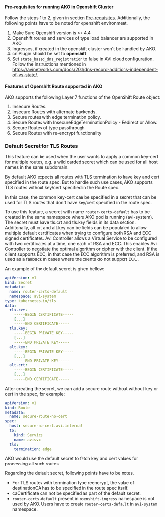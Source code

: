 
#### Pre-requisites for running AKO in Openshift Cluster

Follow the steps 1 to 2, given in section [Pre-requisites](https://github.com/vmware/load-balancer-and-ingress-services-for-kubernetes/blob/master/docs#pre-requisites). Additionally, the following points have to be noted for openshift environment.
1. Make Sure Openshift version is >= 4.4
2. Openshift routes and services of type load balancer are supported in AKO
3. Ingresses, if created in the openshift cluster won't be handled by AKO.
4. cniPlugin should be set to **openshift**
5. Set `state_based_dns_registration` to false in AVI cloud configuration. Follow the instructions mentioned in https://avinetworks.com/docs/20.1/dns-record-additions-independent-of-vs-state/.

#### Features of Openshift Route supported in AKO
AKO supports the following Layer 7 functions of the OpenShift Route object:
1. Insecure Routes.
2. Insecure Routes with alternate backends.
3. Secure routes with edge termination policy.
4. Secure Routes with InsecureEdgeTerminationPolicy - Redirect or Allow.
5. Secure Routes of type passthrough
6. Secure Routes with re-encrypt functionality

### Default Secret for TLS Routes

This feature can be used when the user wants to apply a common key-cert for multiple routes, e.g. a wild carded secret which can be used for all host names in the same subdomain. 

By default AKO expects all routes with TLS termination to have key and cert specified in the route spec. But to handle such use cases, AKO supports TLS routes without key/cert specified in the Route spec.

In this case, the common key-cert can be specified in a secret that can be used for TLS routes that don't have key/cert specified in the route spec.

To use this feature, a secret with name `router-certs-default` has to be created in the same namespace where AKO pod is running (avi-system). The secret must have tls.crt and tls.key fields in its data section. Additonally, alt.crt and alt.key can be fields can be populated to allow multiple default certificates when trying to configure both RSA and ECC signed certificates. Avi Controller allows a Virtual Service to be configured with two certificates at a time, one each of RSA and ECC. This enables Avi Controller to negotiate the optimal algorithm or cipher with the client. If the client supports ECC, in that case the ECC algorithm is preferred, and RSA is used as a fallback in cases where the clients do not support ECC.

An example of the default secret is given bellow:

```yaml
apiVersion: v1
kind: Secret
metadata:
  name: router-certs-default
  namespace: avi-system
type: kubernetes.io/tls
data:
  tls.crt: 
    -----BEGIN CERTIFICATE-----
    [...]
    -----END CERTIFICATE-----
  tls.key:
    -----BEGIN PRIVATE KEY-----
    [...]
    -----END PRIVATE KEY-----
  alt.key:
    -----BEGIN PRIVATE KEY-----
    [...]
    -----END PRIVATE KEY-----
  alt.crt:
    -----BEGIN CERTIFICATE-----
    [...]
    -----END CERTIFICATE-----
```

After creating the secret, we can add a secure route without without key or cert in the spec, for example:

```yaml
apiVersion: v1
kind: Route
metadata:
  name: secure-route-no-cert
spec:
  host: secure-no-cert.avi.internal
  to:
    kind: Service
    name: avisvc
  tls:
    termination: edge
```

AKO would use the default secret to fetch key and cert values for processing all such routes.

Regarding the default secret, following points have to be notes.
- For TLS routes with termination type reencrypt, the value of destinationCA has to be specified in the route spec itself.
- caCertificate can not be specified as part of the default secret.
- `router-certs-default` present in `openshift-ingress` namespace is not used by AKO. Users have to create `router-certs-default` in `avi-system` namespace.

